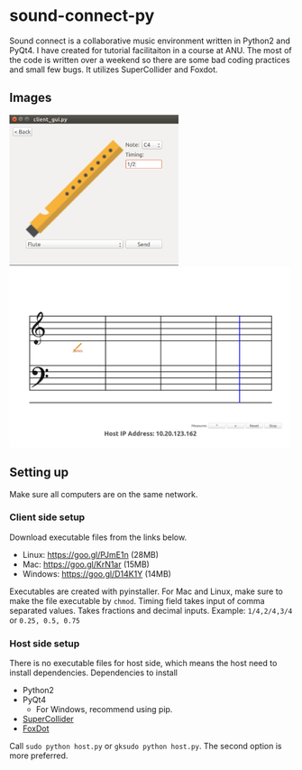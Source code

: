 # sound-connect-py

Sound connect is a collaborative music environment written in Python2 and PyQt4.
I have created for tutorial facilitaiton in a course at ANU. The most of the code
is written over a weekend so there are some bad coding practices and small few bugs.
It utilizes SuperCollider and Foxdot.

## Images

<img src="assets/client.png" alt="Client" width="300px"/> <img src="assets/host.png" alt="Host" width="500px"/>

## Setting up
Make sure all computers are on the same network.

### Client side setup
Download executable files from the links below.
- Linux: https://goo.gl/PJmE1n (28MB)
- Mac: https://goo.gl/KrN1ar (15MB)
- Windows: https://goo.gl/D14K1Y (14MB)

Executables are created with pyinstaller.
For Mac and Linux, make sure to make the file executable by `chmod`.
Timing field takes input of comma separated values. Takes fractions and decimal inputs. 
Example: `1/4,2/4,3/4` or `0.25, 0.5, 0.75`
### Host side setup
There is no executable files for host side, which means the host need to install dependencies.
Dependencies to install
- Python2
- PyQt4
  - For Windows, recommend using pip.
- [SuperCollider](http://supercollider.github.io/)
- [FoxDot](http://foxdot.org/)

Call `sudo python host.py` or `gksudo python host.py`. The second option is more preferred.
